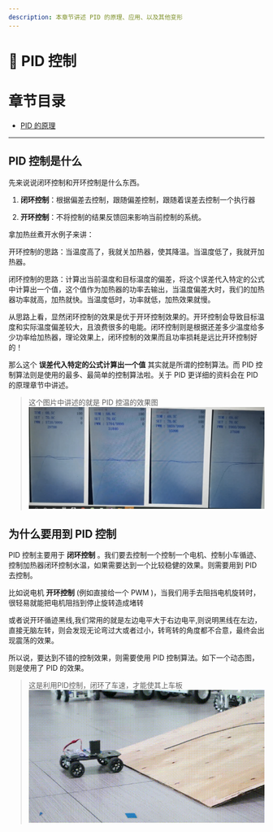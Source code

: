 ```yaml
---
description: 本章节讲述 PID 的原理、应用、以及其他变形
---
```


# 🚗 PID 控制

# 章节目录
* [PID 的原理](./pid-de-yuan-li.md)

---
## PID 控制是什么
先来说说闭环控制和开环控制是什么东西。

1. **闭环控制**：根据偏差去控制，跟随偏差控制，跟随着误差去控制一个执行器

2. **开环控制**：不将控制的结果反馈回来影响当前控制的系统。

拿加热丝煮开水例子来讲：

开环控制的思路：当温度高了，我就关加热器，使其降温。当温度低了，我就开加热器。

闭环控制的思路：计算出当前温度和目标温度的偏差，将这个误差代入特定的公式中计算出一个值，这个值作为加热器的功率去输出，当温度偏差大时，我们的加热器功率就高，加热就快。当温度低时，功率就低，加热效果就慢。

从思路上看，显然闭环控制的效果是优于开环控制效果的。开环控制会导致目标温度和实际温度偏差较大，且浪费很多的电能。闭环控制则是根据还差多少温度给多少功率给加热器，理论效果上，闭环控制的效果而且功率损耗是远比开环控制好的！

那么这个 **误差代入特定的公式计算出一个值** 其实就是所谓的控制算法。而 PID 控制算法则是使用的最多、最简单的控制算法啦。关于 PID 更详细的资料会在 PID 的原理章节中讲述。
> 这个图片中讲述的就是 PID 控温的效果图 
![pid控制温度](./figure/pid%E6%8E%A7%E6%B8%A9.png)

## 为什么要用到 PID 控制
PID 控制主要用于 **闭环控制** 。我们要去控制一个控制一个电机、控制小车循迹、控制加热器闭环控制水温，如果需要达到一个比较稳健的效果。则需要用到 PID 去控制。

比如说电机 **开环控制** (例如直接给一个 PWM )，当我们用手去阻挡电机旋转时，很轻易就能把电机阻挡到停止旋转造成堵转

或者说开环循迹黑线,我们常用的就是左边电平大于右边电平,则说明黑线在左边，直接无脑左转，则会发现无论弯过大或者过小，转弯转的角度都不合意，最终会出现震荡的效果。

所以说，要达到不错的控制效果，则需要使用 PID 控制算法。如下一个动态图，则是使用了 PID 的效果。

> 这是利用PID控制，闭环了车速，才能使其上车板
![car-demo1](./figure/car-demo1.gif)
